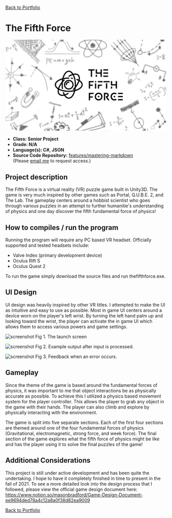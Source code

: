[Back to Portfolio](./)

The Fifth Force
===============
![titleArt](images/TFFLogo.png)
-   **Class: Senior Project** 
-   **Grade: N/A**
-   **Language(s): C#, JSON**
-   **Source Code Repository:** [features/mastering-markdown](https://guides.github.com/features/mastering-markdown/)  
    (Please [email me](mailto:example@csustudent.net?subject=GitHub%20Access) to request access.)

## Project description

The Fifth Force is a virtual reality (VR) puzzle game built in Unity3D. The game is very much inspired by other games such as Portal, Q.U.B.E. 2, and The Lab. The gameplay centers around a hobbist scientist who goes through various puzzles in an attempt to further humanitie's understanding of physics and one day discover the fifth fundamental force of physics!

## How to compiles / run the program

Running the program will require any PC based VR headset. Officially supported and tested headsets include:
- Valve Index (primary development device)
- Oculus Rift S
- Oculus Quest 2

To run the game simply download the source files and run thefifthforce.exe.

## UI Design

UI design was heavily inspired by other VR titles. I attempted to make the UI as intuitive and easy to use as possible. Most in game UI centers around a device worn on the player's left wrist. By turning the left hand palm up and looking toward the wrist, the player can activate the in game UI which allows them to access various powers and game settings.

![screenshot](images/dummy_thumbnail.jpg)
Fig 1. The launch screen

![screenshot](images/dummy_thumbnail.jpg)
Fig 2. Example output after input is processed.

![screenshot](images/dummy_thumbnail.jpg)
Fig 3. Feedback when an error occurs.

## Gameplay 

Since the theme of the game is based around the fundamental forces of physics, it was important to me that object interactions be as physically accurate as possible. To achieve this I utilized a physics based movement system for the player controller. This allows the player to grab any object in the game with their hands. The player can also climb and explore by physically interacting with the environment. 

The game is split into five separate sections. Each of the first four sections are themed around one of the four fundamental forces of physics (Gravitational, electromagnetic, strong force, and week force). The final section of the game explores what the fifth force of physics might be like and has the player using it to solve the final puzzles of the game!

## Additional Considerations

This project is still under active development and has been quite the undertaking. I hope to have it completely finished in time to present in the fall of 2021. To see a more detailed look into the design process that I followed, please view the official game design document here: https://www.notion.so/masonbradford/Game-Design-Document-ee9694ded78a4c12a8a0f38d82ea9009


[Back to Portfolio](./)